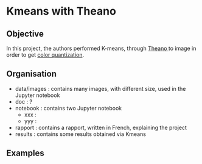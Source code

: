 # Kmeans with Theano

## Objective

In this project, the authors performed K-means, through <a href= http://deeplearning.net/software/theano/> Theano </a> to image in order to get <a href =https://en.wikipedia.org/wiki/Color_quantization >  color quantization</a>. 

## Organisation
- data/images : contains many images, with different size, used in the Jupyter notebook
- doc : ?
- notebook : contains two Jupyter notebook
  - xxx : 
  - yyy : 
- rapport : contains a rapport, written in French, explaining the project  
- results : contains some results obtained via Kmeans 

## Examples


